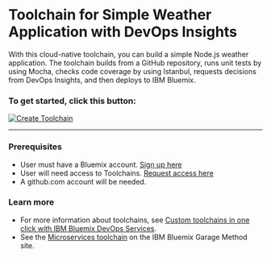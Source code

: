 # Toolchain for Simple Weather Application with DevOps Insights

With this cloud-native toolchain, you can build a simple Node.js weather application. The toolchain builds from a GitHub repository, runs unit tests by using Mocha, checks code coverage by using Istanbul, requests decisions from DevOps Insights, and then deploys to IBM Bluemix.

### To get started, click this button:
[![Create Toolchain](https://console.ng.bluemix.net/devops/graphics/create_toolchain_button.png)](https://console.ng.bluemix.net/devops/setup/deploy/)


---
### Prerequisites

* User must have a Bluemix account. [Sign up here](https://console.ng.bluemix.net/registration/)
* User will need access to Toolchains.  [Request access here](https://console.ng.bluemix.net/devops/)
* A github.com account will be needed.


### Learn more

* For more information about toolchains, see [Custom toolchains in one click with IBM Bluemix DevOps Services](https://developer.ibm.com/devops-services/2016/06/16/open-toolchain-with-ibm-bluemix-devops-services/).
* See the [Microservices toolchain](https://www.ibm.com/devops/method/toolchains/microservices_toolchain) on the IBM Bluemix Garage Method site.
